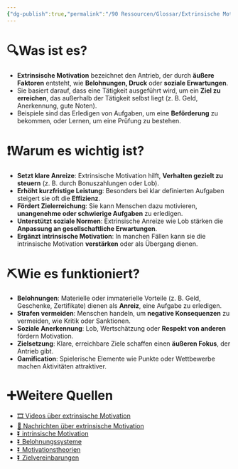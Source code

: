 ```yaml
---
{"dg-publish":true,"permalink":"/90 Ressourcen/Glossar/Extrinsische Motivation/"}
---
```



# 🔍Was ist es?
- **Extrinsische Motivation** bezeichnet den Antrieb, der durch **äußere Faktoren** entsteht, wie **Belohnungen, Druck** oder **soziale Erwartungen**.
- Sie basiert darauf, dass eine Tätigkeit ausgeführt wird, um ein **Ziel zu erreichen**, das außerhalb der Tätigkeit selbst liegt (z. B. Geld, Anerkennung, gute Noten).
- Beispiele sind das Erledigen von Aufgaben, um eine **Beförderung** zu bekommen, oder Lernen, um eine Prüfung zu bestehen.

# ❗Warum es wichtig ist?
- **Setzt klare Anreize**: Extrinsische Motivation hilft, **Verhalten gezielt zu steuern** (z. B. durch Bonuszahlungen oder Lob).
- **Erhöht kurzfristige Leistung**: Besonders bei klar definierten Aufgaben steigert sie oft die **Effizienz**.
- **Fördert Zielerreichung**: Sie kann Menschen dazu motivieren, **unangenehme oder schwierige Aufgaben** zu erledigen.
- **Unterstützt soziale Normen**: Extrinsische Anreize wie Lob stärken die **Anpassung an gesellschaftliche Erwartungen**.
- **Ergänzt intrinsische Motivation**: In manchen Fällen kann sie die intrinsische Motivation **verstärken** oder als Übergang dienen.

# ⛏Wie es funktioniert?
- **Belohnungen**: Materielle oder immaterielle Vorteile (z. B. Geld, Geschenke, Zertifikate) dienen als **Anreiz**, eine Aufgabe zu erledigen.
- **Strafen vermeiden**: Menschen handeln, um **negative Konsequenzen** zu vermeiden, wie Kritik oder Sanktionen.
- **Soziale Anerkennung**: Lob, Wertschätzung oder **Respekt von anderen** fördern Motivation.
- **Zielsetzung**: Klare, erreichbare Ziele schaffen einen **äußeren Fokus**, der Antrieb gibt.
- **Gamification**: Spielerische Elemente wie Punkte oder Wettbewerbe machen Aktivitäten attraktiver.

# ➕Weitere Quellen
- [🎞 Videos über extrinsische Motivation](https://www.google.ch/search?q=extrinsische+Motivation&tbm=vid)
- [📰 Nachrichten über extrinsische Motivation](https://www.google.ch/search?q=extrinsische+Motivation&tbm=nws)
- [⏬ intrinsische Motivation](https://www.google.ch/search?q=intrinsische+Motivation)
- [⏬ Belohnungssysteme](https://www.google.ch/search?q=Belohnungssysteme)
- [⏬ Motivationstheorien](https://www.google.ch/search?q=Motivationstheorien)
- [⏬ Zielvereinbarungen](https://www.google.ch/search?q=Zielvereinbarungen)